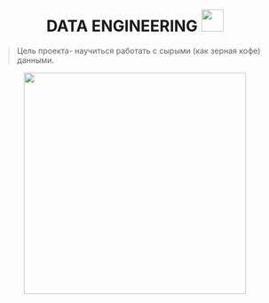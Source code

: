 <h1 id="header" align="center">
  DATA ENGINEERING
  <img src="https://media2.giphy.com/media/v1.Y2lkPTc5MGI3NjExNDM1em52YzFydjZzOHFtejdiZThkOGlscjhkcTJ1MDE4a3I4YnJoayZlcD12MV9pbnRlcm5hbF9naWZfYnlfaWQmY3Q9cw/7JQkl8JRJZbt8PZSio/giphy.gif" width="40px"/>
</h1>

>
> Цель проекта- научиться работать с сырыми (как зерная кофе) данными.
> 

<div id="header" align="center">
  <img src="https://img.freepik.com/premium-photo/amazing-coffee-plantation-guatemala_1020514-33369.jpg" width="400"/>
</div>

